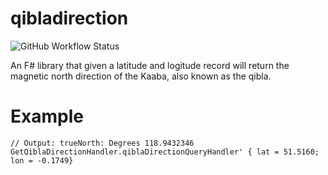 # qibladirection

![GitHub Workflow Status](https://img.shields.io/github/workflow/status/doniseferi/qibladirection/.NET?style=for-the-badge)

An F# library that given a latitude and logitude record will return the magnetic north direction of the Kaaba, also known as the qibla.

# Example
```dotnetcli
// Output: trueNorth: Degrees 118.9432346
GetQiblaDirectionHandler.qiblaDirectionQueryHandler' { lat = 51.5160; lon = -0.1749}
```